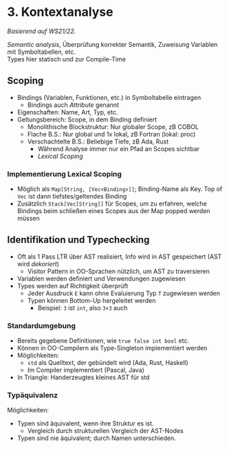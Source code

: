 # 3. Kontextanalyse
*Basierend auf WS21/22.*

*Semantic analysis*, Überprüfung korrekter Semantik, Zuweisung
Variablen mit Symboltabellen, etc.  
Types hier statisch und zur Compile-Time

## Scoping
- Bindings (Variablen, Funktionen, etc.) in Symboltabelle eintragen
  - Bindings auch *Attribute* genannt
- Eigenschaften: Name, Art, Typ, etc.
- Geltungsbereich: Scope, in dem Binding definiert
    - Monolithische Blockstruktur: Nur globaler Scope, zB COBOL
    - Flache B.S.: Nur global und 1x lokal, zB Fortran (lokal: proc)
    - Verschachtelte B.S.: Beliebige Tiefe, zB Ada, Rust
        - Während Analyse immer nur ein Pfad an Scopes sichtbar
        - *Lexical Scoping*

### Implementierung Lexical Scoping
- Möglich als `Map[String, [Vec<Binding>]]`; Binding-Name als Key.
  Top of `Vec` ist dann tiefstes/geltendes Binding
- Zusätzlich `Stack[Vec[String]]` für Scopes, um zu erfahren,
  welche Bindings beim schließen eines Scopes aus der Map popped
  werden müssen


## Identifikation und Typechecking
- Oft als 1 Pass LTR über AST realisiert, Info wird in AST
  gespeichert (AST wird *dekoriert*)
    - Visitor Pattern in OO-Sprachen nützlich, um AST zu traversieren
- Variablen werden definiert und Verwendungen zugewiesen
- Types werden auf Richtigkeit überprüft
    - Jeder Ausdruck `E` kann ohne Evaluierung Typ `T` zugewiesen werden
    - Typen können Bottom-Up hergeleitet werden
        - Beispiel: `3` ist `int`, also `3+3` auch

### Standardumgebung
- Bereits gegebene Definitionen, wie `true false int bool` etc.
- Können in OO-Compilern als Type-Singleton implementiert werden
- Möglichkeiten:
    - `std` als Quelltext, der gebündelt wird (Ada, Rust, Haskell)
    - Im Compiler implementiert (Pascal, Java)
- In Triangle: Handerzeugtes kleines AST für std

### Typäquivalenz
Möglichkeiten:

- Typen sind äquivalent, wenn ihre Struktur es ist.
  - Vergleich durch strukturellen Vergleich der AST-Nodes
- Typen sind nie äquivalent; durch Namen unterschieden.
